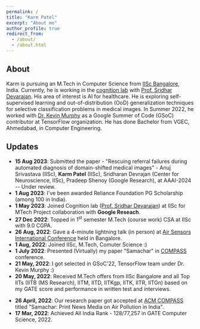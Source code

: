 ```yaml
---
permalink: /
title: "Karm Patel"
excerpt: "About me"
author_profile: true
redirect_from: 
  - /about/
  - /about.html
---
```

## About
Karm is pursuing an M.Tech  in Computer Science from [IISc Bangalore](https://iisc.ac.in/), India. Currently, he is working in the [cognition lab](https://cns.iisc.ac.in/sridhar/) with [Prof. Sridhar Devarajan](https://scholar.google.com/citations?user=5ij8Y9YAAAAJ&hl=en). His area of interest is AI for healthcare. He is exploring self-supervised learning and out-of-distribution (OoD) generalization techniques for selective classification problems in medical images. In Summer 2022, he worked with [Dr. Kevin Murphy](https://www.cs.ubc.ca/~murphyk/) as a Google Summer of Code (GSoC) contributor at TensorFlow organization. He has done Bachelor from VGEC, Ahmedabad, in Computer Engineering.     

<!-- Currently, in my first semester, I am exploring various domains of computer science such as Intelligent systems, Computer systems, and theoretical computer science. However, I am more inclined towards Intelligent systems (Machine Learning and AI). -->

<!-- Previously, I was a **GSoC'22 contributor** (TensorFlow team) under mentors [Dr. Kevin Murphy](https://www.cs.ubc.ca/~murphyk/) and [Prof. Nipun Batra](https://nipunbatra.github.io/). Where I explored the algorithms of probabilistic machine learning and contributed to [pyprobml](https://github.com/probml/pyprobml) repo. This repo contains source code to reproduce the figure in [books](https://probml.github.io/pml-book/) written by Dr. Kevin Murphy. Where I have contributed in converting existing code from other Python frameworks (Torch, Pymc, etc) to JAX ([example PR](https://github.com/probml/pyprobml/issues/694#issuecomment-1095150779)), improving figures quality ([example PR](https://github.com/probml/pyprobml/pull/713)), and refactoring the codebase ([example PR](https://github.com/probml/pyprobml/pull/807)) to manage pyprobml repo efficiently. -->

## Updates
- **15 Aug 2023**: Submitted the paper - "Rescuing referral failures during automated diagnosis of
domain-shifted medical images" - Anuj Srivastava (IISc), **Karm Patel** (IISc), Sridharan Devrajan (Center for Neuroscience, IISc), Pradeep Shenoy (Google Research), at AAAI-2024 -- Under review.
- **1 Aug 2023**: I've been awarded Reliance Foundation PG Scholarship (among 100 in India).
- **1 May 2023**: Joined Cognition lab ([Prof. Sridhar Devarajan](https://scholar.google.com/citations?user=5ij8Y9YAAAAJ&hl=en)) at IISc for MTech Project collaboration with **Google Reseach**.  
- **27 Dec 2022**: Topped in 1<sup>st</sup> semester M.Tech (course work) CSA at IISc with 9.0 CGPA.   
- **26 Aug, 2022**: Gave a 4-minute lightning talk (in person) at [Air Sensors International Conference](https://airquality.ucdavis.edu/events/2022-asic) held in Bangalore.
- **1 Aug, 2022**: Joined IISc, M.Tech, Comuter Science :)
- **1 July 2022**: Presented (Virtually)  my paper "Samachar" in [COMPASS](https://compass.acm.org/) conference. 
- **21 May, 2022**: I got selected in GSoC'22, TensorFlow team under Dr. Kevin Murphy :)
- **20 May, 2022**: Received M.Tech offers from IISc Bangalore and all Top IITs (IITB (MS Research), IITM, IITD, IITKgp, IITK, IITR, IITGn) based on my GATE score and performance in written test and interviews.
<!-- - **6 May, 2022**: Dr. Kevin Murphy acknowledged me in his [tweet](https://twitter.com/sirbayes/status/1522450760029511683) for contributing to the refactoring process of his [book1](https://probml.github.io/pml-book/book1.html)'s codebase ([pyprobml](https://github.com/probml/pyprobml) repo).    -->
- **26 April, 2022**: Our research paper got accepted at [ACM COMPASS](https://compass.acm.org/) titled "Samachar: Print News Media on Air Pollution in India". 
- **17 Mar, 2022**: Achieved All India Rank - 128/77,257 in GATE Computer Science, 2022.
